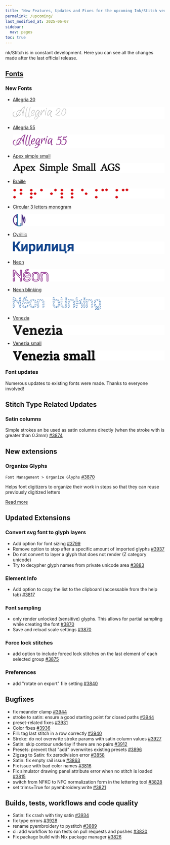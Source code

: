 ```yaml
---
title: "New Features, Updates and Fixes for the upcoming Ink/Stitch version"
permalink: /upcoming/
last_modified_at: 2025-06-07
sidebar:
  nav: pages
toc: true
---
```

nk/Stitch is in constant development. Here you can see all the changes made after the last official release.

## [Fonts](/fonts/font-library)

### New Fonts

* [Allegria 20](/fonts/allegria/)

  ![Allegria 20](/assets/images/fonts/allegria20.png)
* [Allegria 55](/fonts/allegria/)

  ![Allegria 55](/assets/images/fonts/allegria55.png)
* [Apex simple small](/fonts/apex-lake/)

  ![Apex simple small](/assets/images/fonts/apex_simple_small_ags.png)
* [Braille](/fonts/braille/)

  ![Braille](/assets/images/fonts/braille.png)
* [Circular 3 letters monogram](/fonts/circular-3letters-monogram/)

  ![Circular 3 letters monogram](/assets/images/fonts/circular_3letters_monogram.png)
* [Cyrillic](/fonts/cyrillic/)

  ![Cyrillic](/assets/images/fonts/cyrillic.png)
* [Neon](/fonts/neon/)

  ![Neon](/assets/images/fonts/neon.png)
* [Neon blinking](/fonts/neon/)

  ![Neon blinking](/assets/images/fonts/neon_blinking.png)
* [Venezia](/fonts/venezia/)

  ![Venezia](/assets/images/fonts/venezia.png)
* [Venezia small](/fonts/venezia/)

  ![Venezia](/assets/images/fonts/venezia_small.png)

### Font updates

Numerous updates to existing fonts were made. Thanks to everyone involved!

## Stitch Type Related Updates

### Satin columns

Simple strokes an be used as satin columns directly (when the stroke with is greater than 0.3mm) [#3874](https://github.com/inkstitch/inkstitch/pull/3874)

## New extensions

### Organize Glyphs

`Font Management > Organize Glyphs` [#3870](https://github.com/inkstitch/inkstitch/pull/3870)

Helps font digitizers to organize their work in steps so that they can reuse previously digitized letters

[Read more](/docs/font-tools/#organize-glyphs)

## Updated Extensions

### Convert svg font to glyph layers

* Add option for font sizing [#3799](https://github.com/inkstitch/inkstitch/pull/3799)
* Remove option to stop after a specific amount of imported glyphs [#3937](https://github.com/inkstitch/inkstitch/pull/3937)
* Do not convert to layer a glyph that does not render (Z category unicode)
* Try to decypher glyph names from private unicode area [#3883](https://github.com/inkstitch/inkstitch/pull/3883)

### Element Info

* Add option to copy the list to the clipboard (accessable from the help tab) [#3817](https://github.com/inkstitch/inkstitch/pull/3817)

### Font sampling

* only render unlocked (sensitive) glyphs. This allows for partial sampling while creating the font [#3870](https://github.com/inkstitch/inkstitch/pull/3870)
* Save and reload scale settings [#3870](https://github.com/inkstitch/inkstitch/pull/3870)

### Force lock stitches

* add option to include forced lock stitches on the last element of each selected group [#3875](https://github.com/inkstitch/inkstitch/pull/3875)

### Preferences

* add "rotate on export" file setting [#3840](https://github.com/inkstitch/inkstitch/pull/3840)

## Bugfixes

* fix meander clamp [#3944](https://github.com/inkstitch/inkstitch/pull/3945)
* stroke to satin: ensure a good starting point for closed paths [#3944](https://github.com/inkstitch/inkstitch/pull/3944)
* preset-related fixes [#3931](https://github.com/inkstitch/inkstitch/pull/3931)
* Color fixes [#3936](https://github.com/inkstitch/inkstitch/pull/3936)
* Fill: tag last stitch in a row correctly [#3940](https://github.com/inkstitch/inkstitch/pull/3940)
* Stroke: do not overwrite stroke params with satin column values [#3927](https://github.com/inkstitch/inkstitch/pull/3927)
* Satin: skip contour underlay if there are no pairs [#3912](https://github.com/inkstitch/inkstitch/pull/3912)
* Presets: prevent that "add" overwrites existing presets [#3896](https://github.com/inkstitch/inkstitch/pull/3896)
* Zigzag to Satin: fix zerodivision error [#3858](https://github.com/inkstitch/inkstitch/pull/3858)
* Satin: fix empty rail issue [#3863](https://github.com/inkstitch/inkstitch/pull/3863)
* Fix issue with bad color names [#3816](https://github.com/inkstitch/inkstitch/pull/3816)
* Fix simulator drawing panel attribute error when no stitch is loaded [#3815](https://github.com/inkstitch/inkstitch/pull/3815)
* switch from NFKC to NFC normalization form in the lettering tool [#3828](https://github.com/inkstitch/inkstitch/pull/3828)
* set trims=True for pyembroidery.write [#3821](https://github.com/inkstitch/inkstitch/pull/3821)

## Builds, tests, workflows and code quality

* Satin: fix crash with tiny satin [#3934](https://github.com/inkstitch/inkstitch/pull/3934)
* fix type errors [#3928](https://github.com/inkstitch/inkstitch/pull/3928)
* rename pyembroidery to pystitch [#3889](https://github.com/inkstitch/inkstitch/pull/3830)
* ci: add workflow to run tests on pull requests and pushes [#3830](https://github.com/inkstitch/inkstitch/pull/3830)
* Fix package build with Nix package manager [#3826](https://github.com/inkstitch/inkstitch/pull/3826)

